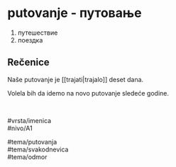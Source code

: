 # putovanje - путовање

1. путешествие  
2. поездка

## Rečenice

Naše putovanje je [[trajati|trajalo]] deset dana.

Volela bih da idemo na novo putovanje sledeće godine.

<br>

#vrsta/imenica  
#nivo/A1  

#tema/putovanja  
#tema/svakodnevica  
#tema/odmor
